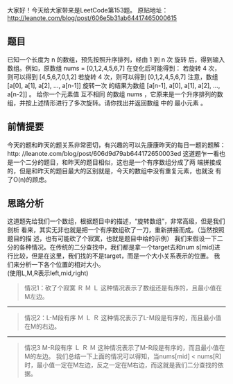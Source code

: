大家好！今天给大家带来是LeetCode第153题。
原贴地址：http://leanote.com/blog/post/606e5b31ab64417465000615
## 题目
已知一个长度为 n 的数组，预先按照升序排列，经由 1 到 n 次 旋转 
后，得到输入数组。例如，原数组 nums = [0,1,2,4,5,6,7] 在变化后可能得到：
若旋转 4 次，则可以得到 [4,5,6,7,0,1,2]
若旋转 4 次，则可以得到 [0,1,2,4,5,6,7]
注意，数组 [a[0], a[1], a[2], ..., a[n-1]] 旋转一次 的结果为数组 [a[n-1], 
a[0], a[1], a[2], ..., a[n-2]] 。
给你一个元素值 互不相同 的数组 nums 
，它原来是一个升序排列的数组，并按上述情形进行了多次旋转。请你找出并返回数组
中的 最小元素 。
## 前情提要
今天的题和昨天的题关系非常密切，有兴趣的可以先康康昨天的每日一题的题解：http:
//leanote.com/blog/post/606d9d79ab644172650003ed
这道题乍一看也是一个二分的题目，和昨天的题目相似，这也是一个有序数组分成了两
端拼接成的，但是和昨天的题目最大的区别就是，今天的数组中没有重复元素，也就没
有了O(n)的顾虑。
## 思路分析
这道题先给我们一个数组，根据题目中的描述，“旋转数组”，非常高级，但是我们剖析
看来，其实无非也就是把一个有序数组砍了一刀，重新拼接而成。（当然按照题目的描
述，也有可能砍了个寂寞，也就是题目中给的示例）
我们来假设一下二分的各种情况。在传统的二分查找中，我们都是拿一个target去和num
s[mid]进行比较，但是在这里，我们找的不是target，而是一个大小关系表示的位置。
我们来分析一下各个位置的相对大小。  
(使用L,M,R表示left,mid,right)
> 情况1：砍了个寂寞
Ｒ
Ｍ
Ｌ
这种情况表示了数组还是有序的，且最小值在M左边。
---
> 情况2：L-M段有序
Ｍ
Ｌ
Ｒ
这种情况表示了L-M段是有序的，而且最小值在M的右边。
---
> 情况3 M-R段有序
Ｌ
Ｒ
Ｍ
这种情况表示了M-R段是有序的，而且最小值在M的左边。
我们总结一下上面的情况可以得知，当nums[mid] < 
nums[R]时，最小值一定在M左边，反之一定在M右边，而这就是我们二分查找的依据。